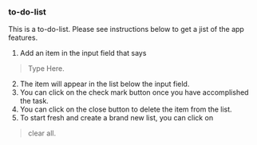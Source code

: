 ### to-do-list
This is a to-do-list. Please see instructions below to get a jist of the app features. 
1. Add an item in the input field that says 
>Type Here.
2. The item will appear in the list below the input field. 
3. You can click on the check mark button once you have accomplished the task. 
4. You can click on the close button to delete the item from the list. 
5. To start fresh and create a brand new list, you can click on 
>clear all. 